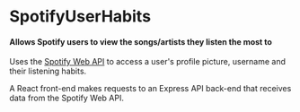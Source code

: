 # SpotifyUserHabits

#### Allows Spotify users to view the songs/artists they listen the most to

Uses the [Spotify Web API](https://spotify-habits.herokuapp.com) to access a user's profile picture, username 
and their listening habits.

A React front-end makes requests to an Express API back-end that receives data from the Spotify Web API.
